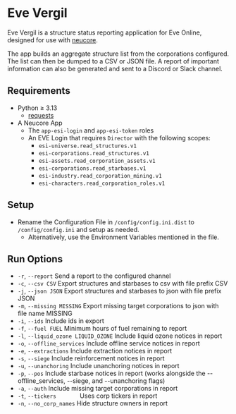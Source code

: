 # Eve Vergil

Eve Vergil is a structure status reporting application for Eve Online, designed for use with [neucore](https://github.com/tkhamez/neucore). 

The app builds an aggregate structure list from the corporations configured. The list can then be dumped to a CSV or JSON file. A report of important information can also be generated and sent to a Discord or Slack channel.

## Requirements

* Python ≥ 3.13
  * [requests](https://pypi.org/project/requests/)
* A Neucore App
  * The `app-esi-login` and `app-esi-token` roles
  * An EVE Login that requires `Director` with the following scopes:
    * `esi-universe.read_structures.v1`
    * `esi-corporations.read_structures.v1`
    * `esi-assets.read_corporation_assets.v1`
    * `esi-corporations.read_starbases.v1`
    * `esi-industry.read_corporation_mining.v1`
    * `esi-characters.read_corporation_roles.v1`
    
## Setup
* Rename the Configuration File in `/config/config.ini.dist` to `/config/config.ini` and setup as needed. 
  * Alternatively, use the Environment Variables mentioned in the file.

## Run Options
* `-r`, `--report`                        Send a report to the configured channel
* `-c`, `--csv CSV`                       Export structures and starbases to csv with file prefix CSV
* `-j`, `--json JSON`                     Export structures and starbases to json with file prefix JSON
* `-m`, `--missing MISSING`               Export missing target corporations to json with file name MISSING
* `-i`, `--ids`                           Include ids in export
* `-f`, `--fuel FUEL`                     Minimum hours of fuel remaining to report
* `-l`, `--liquid_ozone LIQUID_OZONE`     Include liquid ozone notices in report
* `-o`, `--offline_services`              Include offline service notices in report
* `-e`, `--extractions`                   Include extraction notices in report
* `-s`, `--siege`                         Include reinforcement notices in report
* `-u`, `--unanchoring`                   Include unanchoring notices in report
* `-p`, `--pos`                           Include starbase notices in report (works alongside the --offline_services, --siege, and --unanchoring flags)
* `-a`, `--auth`                          Include missing target corporations in report
* `-t`, `--tickers       `                Uses corp tickers in report
* `-n`, `--no_corp_names`                 Hide structure owners in report